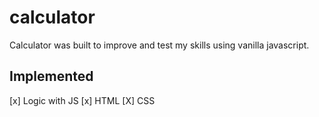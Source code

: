 # calculator

Calculator was built to improve and test my skills using vanilla javascript.

## Implemented

[x] Logic with JS
[x] HTML
[X] CSS
